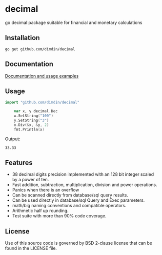 decimal
=======

go decimal package suitable for financial and monetary calculations

## Installation

    go get github.com/dimdin/decimal

## Documentation

[Documentation and usage examples](http://godoc.org/github.com/dimdin/decimal)

## Usage

```go
import "github.com/dimdin/decimal"

    var x, y decimal.Dec
    x.SetString("100")
    y.SetString("3")
    x.Div(&x, &y, 2)
    fmt.Println(x)
```
Output:

    33.33

## Features

- 38 decimal digits precision implemented with an 128 bit integer scaled by a power of ten.
- Fast addition, subtraction, multiplication, division and power operations.
- Panics when there is an overflow
- Can be scanned directly from database/sql query results.
- Can be used directly in database/sql Query and Exec parameters.
- math/big naming conventions and compatible operators.
- Arithmetic half up rounding.
- Test suite with more than 90% code coverage.

## License

Use of this source code is governed by BSD 2-clause license that can be found in the LICENSE file.
